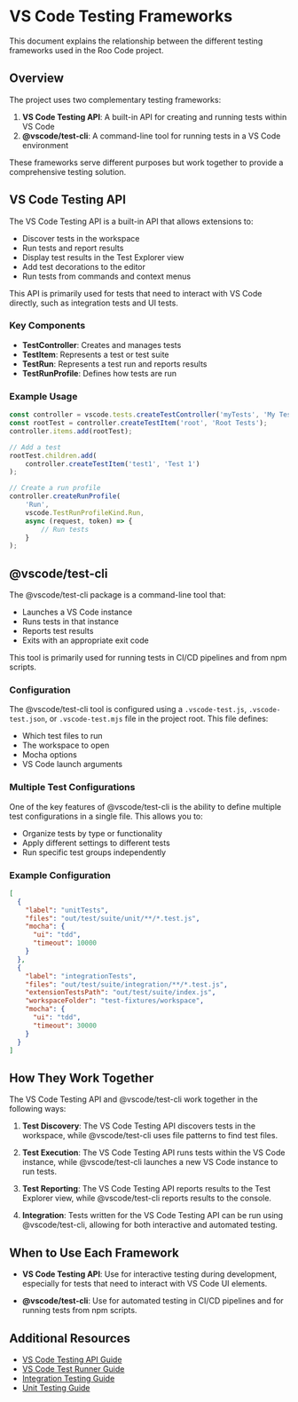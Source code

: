 # VS Code Testing Frameworks

This document explains the relationship between the different testing frameworks used in the Roo Code project.

## Overview

The project uses two complementary testing frameworks:

1. **VS Code Testing API**: A built-in API for creating and running tests within VS Code
2. **@vscode/test-cli**: A command-line tool for running tests in a VS Code environment

These frameworks serve different purposes but work together to provide a comprehensive testing solution.

## VS Code Testing API

The VS Code Testing API is a built-in API that allows extensions to:

- Discover tests in the workspace
- Run tests and report results
- Display test results in the Test Explorer view
- Add test decorations to the editor
- Run tests from commands and context menus

This API is primarily used for tests that need to interact with VS Code directly, such as integration tests and UI tests.

### Key Components

- **TestController**: Creates and manages tests
- **TestItem**: Represents a test or test suite
- **TestRun**: Represents a test run and reports results
- **TestRunProfile**: Defines how tests are run

### Example Usage

```typescript
const controller = vscode.tests.createTestController('myTests', 'My Tests');
const rootTest = controller.createTestItem('root', 'Root Tests');
controller.items.add(rootTest);

// Add a test
rootTest.children.add(
    controller.createTestItem('test1', 'Test 1')
);

// Create a run profile
controller.createRunProfile(
    'Run',
    vscode.TestRunProfileKind.Run,
    async (request, token) => {
        // Run tests
    }
);
```

## @vscode/test-cli

The @vscode/test-cli package is a command-line tool that:

- Launches a VS Code instance
- Runs tests in that instance
- Reports test results
- Exits with an appropriate exit code

This tool is primarily used for running tests in CI/CD pipelines and from npm scripts.

### Configuration

The @vscode/test-cli tool is configured using a `.vscode-test.js`, `.vscode-test.json`, or `.vscode-test.mjs` file in the project root. This file defines:

- Which test files to run
- The workspace to open
- Mocha options
- VS Code launch arguments

### Multiple Test Configurations

One of the key features of @vscode/test-cli is the ability to define multiple test configurations in a single file. This allows you to:

- Organize tests by type or functionality
- Apply different settings to different tests
- Run specific test groups independently

### Example Configuration

```json
[
  {
    "label": "unitTests",
    "files": "out/test/suite/unit/**/*.test.js",
    "mocha": {
      "ui": "tdd",
      "timeout": 10000
    }
  },
  {
    "label": "integrationTests",
    "files": "out/test/suite/integration/**/*.test.js",
    "extensionTestsPath": "out/test/suite/index.js",
    "workspaceFolder": "test-fixtures/workspace",
    "mocha": {
      "ui": "tdd",
      "timeout": 30000
    }
  }
]
```

## How They Work Together

The VS Code Testing API and @vscode/test-cli work together in the following ways:

1. **Test Discovery**: The VS Code Testing API discovers tests in the workspace, while @vscode/test-cli uses file patterns to find test files.

2. **Test Execution**: The VS Code Testing API runs tests within the VS Code instance, while @vscode/test-cli launches a new VS Code instance to run tests.

3. **Test Reporting**: The VS Code Testing API reports results to the Test Explorer view, while @vscode/test-cli reports results to the console.

4. **Integration**: Tests written for the VS Code Testing API can be run using @vscode/test-cli, allowing for both interactive and automated testing.

## When to Use Each Framework

- **VS Code Testing API**: Use for interactive testing during development, especially for tests that need to interact with VS Code UI elements.

- **@vscode/test-cli**: Use for automated testing in CI/CD pipelines and for running tests from npm scripts.

## Additional Resources

- [VS Code Testing API Guide](./vscode-testing-api.md)
- [VS Code Test Runner Guide](./vscode-test-runner.md)
- [Integration Testing Guide](./integration-tests.md)
- [Unit Testing Guide](./unit-tests.md)
